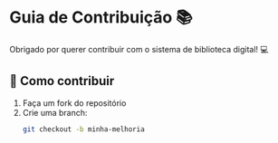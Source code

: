 # Guia de Contribuição 📚

Obrigado por querer contribuir com o sistema de biblioteca digital! 💻

## 🚀 Como contribuir

1. Faça um fork do repositório
2. Crie uma branch:
   ```bash
   git checkout -b minha-melhoria

